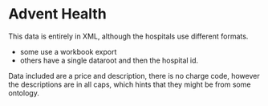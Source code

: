 # Advent Health

This data is entirely in XML, although the hospitals use different formats.

 - some use a workbook export
 - others have a single dataroot and then the hospital id.


Data included are a price and description, there is no charge code, however
the descriptions are in all caps, which hints that they might be from some
ontology.

